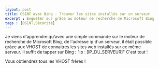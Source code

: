 ```yaml
---
layout: post
title: OSINT avec Bing - Trouver les sites installés sur un serveur
excerpt : Enqueter sur grâce au moteur de recherche de Microsoft Bing
tags : [OSINT,Sécurité]
---
```


Je viens d'apprendre qu'avec une simple commande sur le moteur de recherche de Microsoft Bing, de l'adresse ip d'un serveur, il était possible grâce aux VHOST de connaitres les sites web installés sur ce même serveur.
Il suffit de tapper sur Bing :
"ip : [IP_DU_SERVEUR]"
C'est tout ! 

Vous obtiendrez tous les VHOST frères !

